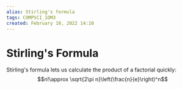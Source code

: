 ```yaml
---
alias: Stirling's formula 
tags: COMPSCI_1DM3
created: February 10, 2022 14:10
---
```

# Stirling's Formula
Stirling's formula lets us calculate the product of a factorial quickly:
$$n!\approx \sqrt{2\pi n}\left(\frac{n}{e}\right)^n$$